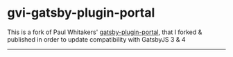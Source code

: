 # gvi-gatsby-plugin-portal

This is a fork of Paul Whitakers' [gatsby-plugin-portal](https://github.com/paulwhitaker/gatsby-plugin-portal/blob/master/README.md), that I forked & published in order to update compatibility with GatsbyJS 3 & 4

---